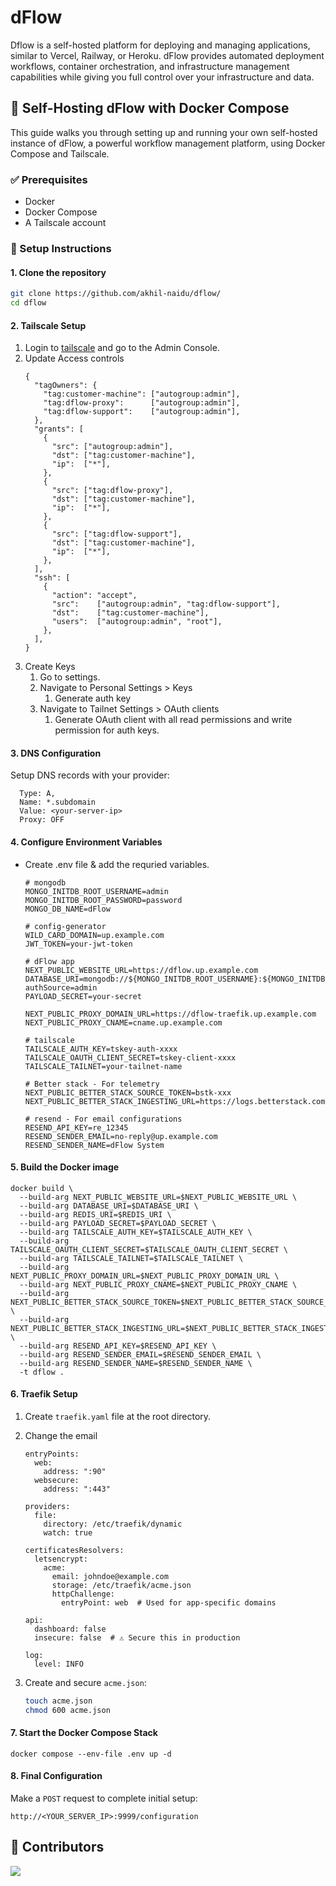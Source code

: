# dFlow

Dflow is a self-hosted platform for deploying and managing applications, similar
to Vercel, Railway, or Heroku. dFlow provides automated deployment workflows,
container orchestration, and infrastructure management capabilities while giving
you full control over your infrastructure and data.

## 🚀 Self-Hosting dFlow with Docker Compose

This guide walks you through setting up and running your own self-hosted
instance of dFlow, a powerful workflow management platform, using Docker Compose
and Tailscale.

### ✅ Prerequisites

- Docker
- Docker Compose
- A Tailscale account

### 🧭 Setup Instructions

#### 1. Clone the repository

```bash
git clone https://github.com/akhil-naidu/dflow/
cd dflow
```

#### 2. Tailscale Setup

1. Login to [tailscale](https://tailscale.com) and go to the Admin Console.
2. Update Access controls
   ```
   {
     "tagOwners": {
       "tag:customer-machine": ["autogroup:admin"],
       "tag:dflow-proxy":      ["autogroup:admin"],
       "tag:dflow-support":    ["autogroup:admin"],
     },
     "grants": [
       {
         "src": ["autogroup:admin"],
         "dst": ["tag:customer-machine"],
         "ip":  ["*"],
       },
       {
         "src": ["tag:dflow-proxy"],
         "dst": ["tag:customer-machine"],
         "ip":  ["*"],
       },
       {
         "src": ["tag:dflow-support"],
         "dst": ["tag:customer-machine"],
         "ip":  ["*"],
       },
     ],
     "ssh": [
       {
         "action": "accept",
         "src":    ["autogroup:admin", "tag:dflow-support"],
         "dst":    ["tag:customer-machine"],
         "users":  ["autogroup:admin", "root"],
       },
     ],
   }
   ```
3. Create Keys
   1. Go to settings.
   2. Navigate to Personal Settings > Keys
      1. Generate auth key
   3. Navigate to Tailnet Settings > OAuth clients
      1. Generate OAuth client with all read permissions and write permission
         for auth keys.

#### 3. DNS Configuration

Setup DNS records with your provider:

```
  Type: A,
  Name: *.subdomain
  Value: <your-server-ip>
  Proxy: OFF
```

#### 4. Configure Environment Variables

- Create .env file & add the requried variables.

  ```
  # mongodb
  MONGO_INITDB_ROOT_USERNAME=admin
  MONGO_INITDB_ROOT_PASSWORD=password
  MONGO_DB_NAME=dFlow

  # config-generator
  WILD_CARD_DOMAIN=up.example.com
  JWT_TOKEN=your-jwt-token

  # dFlow app
  NEXT_PUBLIC_WEBSITE_URL=https://dflow.up.example.com
  DATABASE_URI=mongodb://${MONGO_INITDB_ROOT_USERNAME}:${MONGO_INITDB_ROOT_PASSWORD}@mongodb:27017/${MONGO_DB_NAME}?authSource=admin
  PAYLOAD_SECRET=your-secret

  NEXT_PUBLIC_PROXY_DOMAIN_URL=https://dflow-traefik.up.example.com
  NEXT_PUBLIC_PROXY_CNAME=cname.up.example.com

  # tailscale
  TAILSCALE_AUTH_KEY=tskey-auth-xxxx
  TAILSCALE_OAUTH_CLIENT_SECRET=tskey-client-xxxx
  TAILSCALE_TAILNET=your-tailnet-name

  # Better stack - For telemetry
  NEXT_PUBLIC_BETTER_STACK_SOURCE_TOKEN=bstk-xxx
  NEXT_PUBLIC_BETTER_STACK_INGESTING_URL=https://logs.betterstack.com

  # resend - For email configurations
  RESEND_API_KEY=re_12345
  RESEND_SENDER_EMAIL=no-reply@up.example.com
  RESEND_SENDER_NAME=dFlow System
  ```

#### 5. Build the Docker image

```
docker build \
  --build-arg NEXT_PUBLIC_WEBSITE_URL=$NEXT_PUBLIC_WEBSITE_URL \
  --build-arg DATABASE_URI=$DATABASE_URI \
  --build-arg REDIS_URI=$REDIS_URI \
  --build-arg PAYLOAD_SECRET=$PAYLOAD_SECRET \
  --build-arg TAILSCALE_AUTH_KEY=$TAILSCALE_AUTH_KEY \
  --build-arg TAILSCALE_OAUTH_CLIENT_SECRET=$TAILSCALE_OAUTH_CLIENT_SECRET \
  --build-arg TAILSCALE_TAILNET=$TAILSCALE_TAILNET \
  --build-arg NEXT_PUBLIC_PROXY_DOMAIN_URL=$NEXT_PUBLIC_PROXY_DOMAIN_URL \
  --build-arg NEXT_PUBLIC_PROXY_CNAME=$NEXT_PUBLIC_PROXY_CNAME \
  --build-arg NEXT_PUBLIC_BETTER_STACK_SOURCE_TOKEN=$NEXT_PUBLIC_BETTER_STACK_SOURCE_TOKEN \
  --build-arg NEXT_PUBLIC_BETTER_STACK_INGESTING_URL=$NEXT_PUBLIC_BETTER_STACK_INGESTING_URL \
  --build-arg RESEND_API_KEY=$RESEND_API_KEY \
  --build-arg RESEND_SENDER_EMAIL=$RESEND_SENDER_EMAIL \
  --build-arg RESEND_SENDER_NAME=$RESEND_SENDER_NAME \
  -t dflow .
```

#### 6. Traefik Setup

1. Create `traefik.yaml` file at the root directory.
2. Change the email

   ```
   entryPoints:
     web:
       address: ":90"
     websecure:
       address: ":443"

   providers:
     file:
       directory: /etc/traefik/dynamic
       watch: true

   certificatesResolvers:
     letsencrypt:
       acme:
         email: johndoe@example.com
         storage: /etc/traefik/acme.json
         httpChallenge:
           entryPoint: web  # Used for app-specific domains

   api:
     dashboard: false
     insecure: false  # ⚠️ Secure this in production

   log:
     level: INFO
   ```

3. Create and secure `acme.json`:
   ```bash
   touch acme.json
   chmod 600 acme.json
   ```

#### 7. Start the Docker Compose Stack

```
docker compose --env-file .env up -d
```

#### 8. Final Configuration

Make a `POST` request to complete initial setup:

```
http://<YOUR_SERVER_IP>:9999/configuration
```

## 🤝 Contributors

<a href="https://github.com/akhil-naidu/dflow/graphs/contributors">
  <img src="https://contrib.rocks/image?repo=akhil-naidu/dflow" />
</a>
